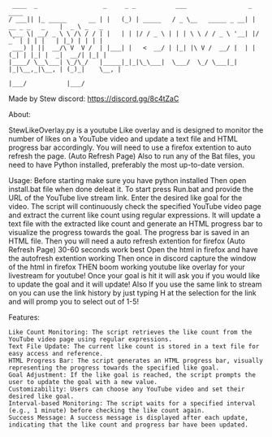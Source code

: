 ```
 ____  _                  _     _ _           ___                 _                 ____        
/ ___|| |_ _____      __ | |   (_) | _____   / _ \__   _____ _ __| | __ _ _   _    |  _ \ _   _ 
\___ \| __/ _ \ \ /\ / / | |   | | |/ / _ \ | | | \ \ / / _ \ '__| |/ _` | | | |   | |_) | | | |
 ___) | ||  __/\ V  V /  | |___| |   <  __/ | |_| |\ V /  __/ |  | | (_| | |_| |  _|  __/| |_| |
|____/ \__\___| \_/\_/   |_____|_|_|\_\___|  \___/  \_/ \___|_|  |_|\__,_|\__, | (_)_|    \__, |
                                                                          |___/           |___/  
```
Made by Stew
discord: https://discord.gg/8c4tZaC


About:

StewLikeOverlay.py is a youtube Like overlay and is designed to monitor the number of likes on a YouTube video and update a text file and HTML progress bar accordingly.
You will need to use a firefox extention to auto refresh the page. (Auto Refresh Page) Also to run any of the Bat files, you need to have Python installed, preferably the most up-to-date version.

Usage:
    Before starting make sure you have python installed 
    Then open install.bat file when done deleat it.
    To start press Run.bat and provide the URL of the YouTube live stream link.
    Enter the desired like goal for the video.
    The script will continuously check the specified YouTube video page and extract the current like count using regular expressions.
    It will update a text file with the extracted like count and generate an HTML progress bar to visualize the progress towards the goal.
    The progress bar is saved in an HTML file.
    Then you will need a auto refresh extention for firefox (Auto Refresh Page) 30-60 seconds work best
    Open the html in firefox and have the autofresh extention working
    Then once in discord capture the window of the html in firefox
    THEN boom working youtube like overlay for your livestream for youtube!
    Once your goal is hit it will ask you if you would like to update the goal and it will update!
    Also If you use the same link to stream on you can use the link history by just typing H at the selection for the link and will promp you to select out of 1-5! 

Features:

    Like Count Monitoring: The script retrieves the like count from the YouTube video page using regular expressions.
    Text File Update: The current like count is stored in a text file for easy access and reference.
    HTML Progress Bar: The script generates an HTML progress bar, visually representing the progress towards the specified like goal.
    Goal Adjustment: If the like goal is reached, the script prompts the user to update the goal with a new value.
    Customizability: Users can choose any YouTube video and set their desired like goal.
    Interval-based Monitoring: The script waits for a specified interval (e.g., 1 minute) before checking the like count again.
    Success Message: A success message is displayed after each update, indicating that the like count and progress bar have been updated.


